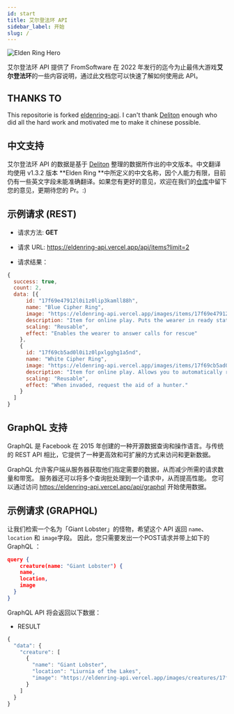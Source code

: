 ```yaml
---
id: start
title: 艾尔登法环 API
sidebar_label: 开始
slug: /
---
```


![Elden Ring Hero](../static/img/eldenring-hero.jpg)

艾尔登法环 API 提供了 FromSoftware 在 2022 年发行的迄今为止最伟大游戏**艾尔登法环**的一些内容说明，通过此文档您可以快速了解如何使用此 API。

## THANKS TO

This repositorie is forked [eldenring-api](https://github.com/deliton/eldenring-api).  I can't thank [Deliton](https://github.com/deliton) enough who did all the hard work and motivated me to make it chinese possible.

## 中文支持

艾尔登法环 API 的数据是基于 [Deliton](https://github.com/deliton) 整理的数据所作出的中文版本。中文翻译均使用  v1.3.2 版本 **Elden Ring **中所定义的中文名称，因个人能力有限，目前仍有一些英文字段未能准确翻译。如果您有更好的意见，欢迎在我们的[仓库](https://github.com/mayuko2012/eldenring-api)中留下您的意见，更期待您的 Pr。:)

## 示例请求 (REST)

- 请求方法: **GET**
- 请求 URL: https://eldenring-api.vercel.app/api/items?limit=2

- 请求结果：

```javascript
{
  success: true,
  count: 2,
  data: [{
      id: "17f69e47912l0i1z0lip3kamll88h",
      name: "Blue Cipher Ring",
      image: "https://eldenring-api.vercel.app/images/items/17f69e47912l0i1z0lip3kamll88h.png",
      description: "Item for online play. Puts the wearer in ready state to answer should someone in another world call for rescue. You will be summoned to their world as a hunter. When summoned to rescue another player, your objective will be to defeat the invader.",
      scaling: "Reusable",
      effect: "Enables the wearer to answer calls for rescue"
    },
    {
      id: "17f69cb5ad0l0i1z0lpxlgghg1a5nd",
      name: "White Cipher Ring",
      image: "https://eldenring-api.vercel.app/images/items/17f69cb5ad0l0i1z0lpxlgghg1a5nd.png",
      description: "Item for online play. Allows you to automatically request for a hunter from another world to come to your rescue when your world is invaded. (You may be unable to summon rescuers under certain circumstances). A lost mystic code, enchanted to take the form of a ring. One of the fetishes said to have been bestowed by the Two Fingers.",
      scaling: "Reusable",
      effect: "When invaded, request the aid of a hunter."
    }
  ]
}
```

## GraphQL 支持

GraphQL 是 Facebook 在 2015 年创建的一种开源数据查询和操作语言。与传统的 REST API 相比，它提供了一种更高效和可扩展的方式来访问和更新数据。

GraphQL 允许客户端从服务器获取他们指定需要的数据，从而减少所需的请求数量和带宽。 服务器还可以将多个查询批处理到一个请求中，从而提高性能。 您可以通过访问 https://eldenring-api.vercel.app/api/graphql 开始使用数据。

## 示例请求 (GRAPHQL)

让我们检索一个名为「Giant Lobster」的怪物，希望这个 API 返回 `name`、`location` 和 `image`字段。 因此，您只需要发出一个POST请求并带上如下的GraphQL ：

```json
query {
	creature(name: "Giant Lobster") {
    name,
    location,
    image
  }
}
```

GraphQL API 将会返回以下数据：

- RESULT

```javascript
{
  "data": {
    "creature": [
      {
        "name": "Giant Lobster",
        "location": "Liurnia of the Lakes",
        "image": "https://eldenring-api.vercel.app/images/creatures/17f69d7f00al0i6ytxittgv1hoa7vg.png"
      }
    ]
  }
}
```

